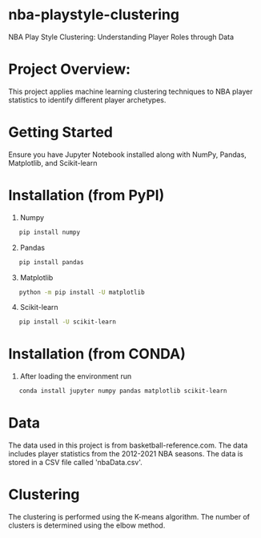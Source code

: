# nba-playstyle-clustering
NBA Play Style Clustering: Understanding Player Roles through Data

# Project Overview:
This project applies machine learning clustering techniques to NBA player statistics to identify different player archetypes.

# Getting Started

Ensure you have Jupyter Notebook installed along with NumPy, Pandas, Matplotlib, and Scikit-learn

# Installation (from PyPI)
1. Numpy
```sh
   pip install numpy
   ```
2. Pandas
```sh
   pip install pandas
   ```
3. Matplotlib
```sh
   python -m pip install -U matplotlib
   ```
4. Scikit-learn
```sh
   pip install -U scikit-learn
   ```
# Installation (from CONDA)
1. After loading the environment run
```sh
   conda install jupyter numpy pandas matplotlib scikit-learn
   ```

# Data
The data used in this project is from basketball-reference.com. The data includes player statistics from the 2012-2021 NBA seasons. The data is stored in a CSV file called 'nbaData.csv'.

# Clustering
The clustering is performed using the K-means algorithm. The number of clusters is determined using the elbow method.
